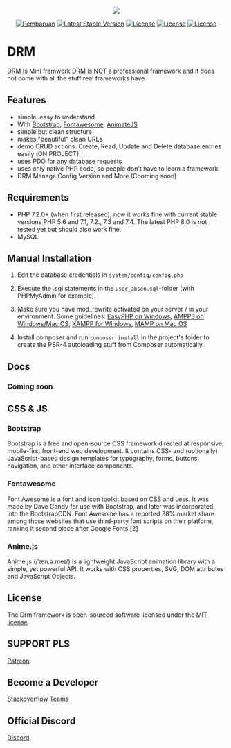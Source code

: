 <p align="center"><img src="https://cdn.discordapp.com/attachments/837781420314853376/840197840562683924/baner.jpg" /></p>
<p align="center">
<a href="https://github.com/DemuraAIdev/drm_framwork/releases/"><img src="https://img.shields.io/github/v/release/DemuraAIdev/drm_framwork?label=DRM" alt="Pembaruan"></a>
<a href="https://github.com/DemuraAIdev/drm_framwork/"><img src="https://img.shields.io/github/downloads/DemuraAIdev/drm_framwork/total" alt="Latest Stable Version"></a>
<a href="https://travis-ci.com/github/DemuraAIdev/drm_framwork"><img src="https://img.shields.io/travis/com/DemuraAIdev/drm_framwork?label=DRM" alt="License"></a>
<a href="https://github.com/DemuraAIdev/drm_framwork/"><img src="https://img.shields.io/github/stars/DemuraAIdev/drm_framwork" alt="License"></a>
<a href="https://opensource.org/licenses/MIT"><img src="https://img.shields.io/github/license/DemuraAIdev/drm_framwork" alt="License"></a>

# DRM 

DRM Is Mini framwork
DRM is NOT a professional framework and it does not come with all the stuff real frameworks have

## Features

- simple, easy to understand
- With [Bootstrap](https://getbootstrap.com), [Fontawesome](https://fontawesome.com/start), [AnimateJS](https://animejs.com/)
- simple but clean structure
- makes "beautiful" clean URLs
- demo CRUD actions: Create, Read, Update and Delete database entries easily (ON PROJECT)
- uses PDO for any database requests
- uses only native PHP code, so people don't have to learn a framework
- DRM Manage Config Version and More (Cooming soon)

## Requirements

- PHP 7.2.0+ (when first released), now it works fine with current stable versions PHP 5.6 and 7.1, 7.2., 7.3 and 7.4. 
  The latest PHP 8.0 is not tested yet but should also work fine.
- MySQL

## Manual Installation
1. Edit the database credentials in `system/config/config.php`
2. Execute the .sql statements in the `user_absen.sql`-folder (with PHPMyAdmin for example).
3. Make sure you have mod_rewrite activated on your server / in your environment. Some guidelines:
   [EasyPHP on Windows](http://stackoverflow.com/questions/8158770/easyphp-and-htaccess),
   [AMPPS on Windows/Mac OS](http://www.softaculous.com/board/index.php?tid=3634&title=AMPPS_rewrite_enable/disable_option%3F_please%3F),
   [XAMPP for Windows](http://www.leonardaustin.com/blog/technical/enable-mod_rewrite-in-xampp/),
   [MAMP on Mac OS](http://stackoverflow.com/questions/7670561/how-to-get-htaccess-to-work-on-mamp)

4. Install composer and run `composer install` in the project's folder to create the PSR-4 autoloading stuff from Composer automatically.

## Docs

### Coming soon

## CSS & JS

### Bootstrap
Bootstrap is a free and open-source CSS framework directed at responsive, mobile-first front-end web development. It contains CSS- and (optionally) JavaScript-based design templates for typography, forms, buttons, navigation, and other interface components. 

### Fontawesome
Font Awesome is a font and icon toolkit based on CSS and Less. It was made by Dave Gandy for use with Bootstrap, and later was incorporated into the BootstrapCDN. Font Awesome has a reported 38% market share among those websites that use third-party font scripts on their platform, ranking it second place after Google Fonts.[2] 

### Anime.js
Anime.js (/ˈæn.ə.meɪ/) is a lightweight JavaScript animation library with a simple, yet powerful API.
It works with CSS properties, SVG, DOM attributes and JavaScript Objects. 


## License

The Drm framework is open-sourced software licensed under the [MIT license](https://opensource.org/licenses/MIT).

## SUPPORT PLS

[Patreon](https://www.patreon.com/drmdev)

## Become a Developer

[Stackoverflow Teams](https://stackoverflow.com/c/drm-developer)

## Official Discord

[Discord](https://discord.gg/wWJeaCs63b)

